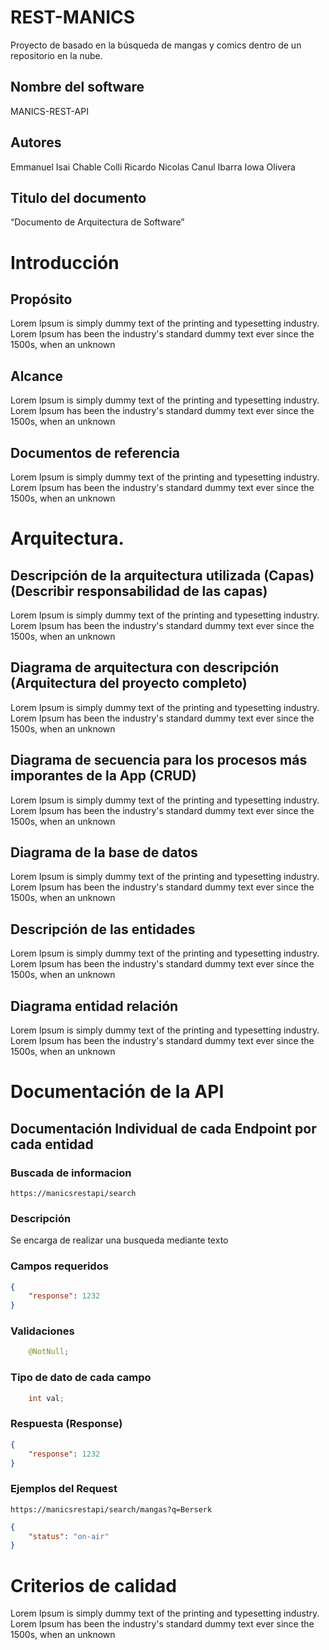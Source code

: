 # REST-MANICS
Proyecto de basado en la búsqueda de mangas y comics dentro de un repositorio en la nube.

## Nombre del software
MANICS-REST-API
## Autores
Emmanuel Isai Chable Colli
Ricardo Nicolas Canul Ibarra
Iowa Olivera
## Titulo del documento 
“Documento de Arquitectura de Software”

# Introducción
## Propósito
Lorem Ipsum is simply dummy text of the printing and typesetting industry. Lorem Ipsum has been the industry's standard dummy text ever since the 1500s, when an unknown 
## Alcance 
Lorem Ipsum is simply dummy text of the printing and typesetting industry. Lorem Ipsum has been the industry's standard dummy text ever since the 1500s, when an unknown 
## Documentos de referencia
Lorem Ipsum is simply dummy text of the printing and typesetting industry. Lorem Ipsum has been the industry's standard dummy text ever since the 1500s, when an unknown 

# Arquitectura.
## Descripción de la arquitectura utilizada (Capas) (Describir responsabilidad de las capas)
Lorem Ipsum is simply dummy text of the printing and typesetting industry. Lorem Ipsum has been the industry's standard dummy text ever since the 1500s, when an unknown 

## Diagrama de arquitectura con descripción (Arquitectura del proyecto completo)
Lorem Ipsum is simply dummy text of the printing and typesetting industry. Lorem Ipsum has been the industry's standard dummy text ever since the 1500s, when an unknown 

## Diagrama de secuencia para los procesos más imporantes de la App (CRUD)
Lorem Ipsum is simply dummy text of the printing and typesetting industry. Lorem Ipsum has been the industry's standard dummy text ever since the 1500s, when an unknown 

## Diagrama de la base de datos
Lorem Ipsum is simply dummy text of the printing and typesetting industry. Lorem Ipsum has been the industry's standard dummy text ever since the 1500s, when an unknown 
## Descripción de las entidades
Lorem Ipsum is simply dummy text of the printing and typesetting industry. Lorem Ipsum has been the industry's standard dummy text ever since the 1500s, when an unknown 
## Diagrama entidad relación
Lorem Ipsum is simply dummy text of the printing and typesetting industry. Lorem Ipsum has been the industry's standard dummy text ever since the 1500s, when an unknown 

# Documentación de la API
## Documentación Individual de cada Endpoint por cada entidad
### Buscada de informacion
    https://manicsrestapi/search
### Descripción
Se encarga de realizar una busqueda mediante texto
### Campos requeridos
```JSON
{
    "response": 1232
}
```
### Validaciones
```JAVA
    @NotNull;
```
### Tipo de dato de cada campo
```JAVA
    int val;
```
### Respuesta (Response)
```JSON
{
    "response": 1232
}
```
### Ejemplos del Request
    https://manicsrestapi/search/mangas?q=Berserk
```JSON
{
    "status": "on-air"
}
```
# Criterios de calidad
Lorem Ipsum is simply dummy text of the printing and typesetting industry. Lorem Ipsum has been the industry's standard dummy text ever since the 1500s, when an unknown 